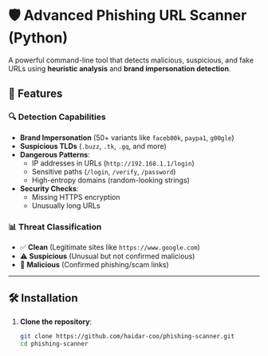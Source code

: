 # 🛡️ Advanced Phishing URL Scanner (Python)

A powerful command-line tool that detects malicious, suspicious, and fake URLs using **heuristic analysis** and **brand impersonation detection**.

## 🚀 Features

### 🔍 Detection Capabilities
- **Brand Impersonation** (50+ variants like `faceb00k`, `paypa1`, `g00gle`)  
- **Suspicious TLDs** (`.buzz`, `.tk`, `.gq`, and more)  
- **Dangerous Patterns**:
  - IP addresses in URLs (`http://192.168.1.1/login`)  
  - Sensitive paths (`/login`, `/verify`, `/password`)  
  - High-entropy domains (random-looking strings)  
- **Security Checks**:
  - Missing HTTPS encryption  
  - Unusually long URLs  

### 📊 Threat Classification
- ✅ **Clean** (Legitimate sites like `https://www.google.com`)  
- ⚠ **Suspicious** (Unusual but not confirmed malicious)  
- 🚨 **Malicious** (Confirmed phishing/scam links)  

---

## 🛠️ Installation

1. **Clone the repository**:
   ```bash
   git clone https://github.com/haidar-coo/phishing-scanner.git
   cd phishing-scanner